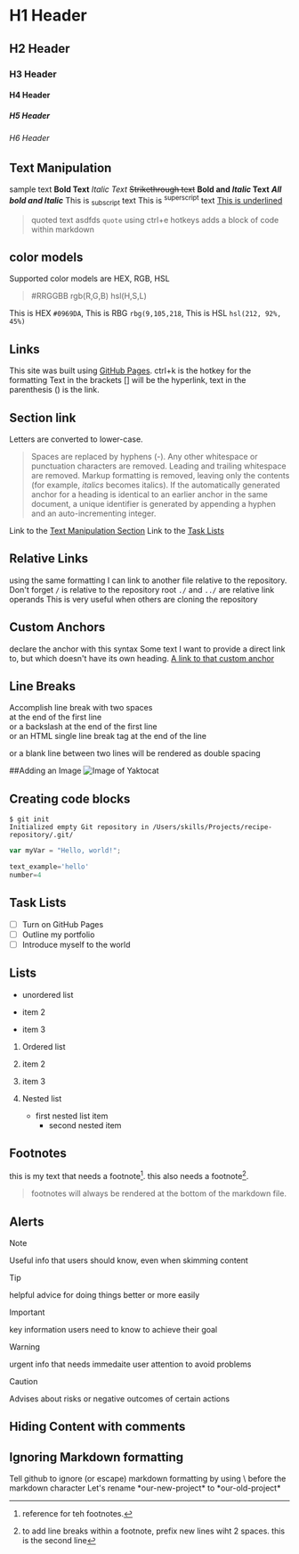 # H1 Header
## H2 Header
### H3 Header
#### H4 Header
##### H5 Header
###### H6 Header

## Text Manipulation
sample text
**Bold Text**
*Italic Text*
~~Strikethrough text~~
**Bold and _Italic_ Text**
***All bold and Italic***
This is <sub>subscript</sub> text
This is <sup>superscript</sup> text
<ins>This is underlined</ins>

> quoted text
asdfds `quote` using ctrl+e hotkeys adds a block of code within markdown
> 
## color models
Supported color models are HEX, RGB, HSL
> #RRGGBB
> rgb(R,G,B)
> hsl(H,S,L)

This is HEX `#0969DA`, This is RBG `rbg(9,105,218`, This is HSL `hsl(212, 92%, 45%)`

## Links
This site was built using [GitHub Pages](https://pages.github.com/).
ctrl+k is the hotkey for the formatting
Text in the brackets [] will be the hyperlink, text in the parenthesis () is the link.

## Section link

Letters are converted to lower-case.
> Spaces are replaced by hyphens (-). Any other whitespace or punctuation characters are removed.
> Leading and trailing whitespace are removed.
> Markup formatting is removed, leaving only the contents (for example, _italics_ becomes italics).
> If the automatically generated anchor for a heading is identical to an earlier anchor in the same document, a unique identifier is generated by appending a hyphen and an auto-incrementing integer.

Link to the [Text Manipulation Section](#text-manipulation)
Link to the [Task Lists](#task-lists)

## Relative Links
using the same formatting I can link to another file relative to the repository.
Don't forget `/` is relative to the repository root
`./` and `../` are relative link operands
This is very useful when others are cloning the repository

## Custom Anchors
declare the anchor with this syntax
<a name="my-custom-anchor-point"></a>
Some text I want to provide a direct link to, but which doesn't have its own heading.
[A link to that custom anchor](#my-custom-anchor-point)

## Line Breaks
Accomplish line break with two spaces  
at the end of the first line\
or a backslash at the end of the first line<br/>
or an HTML single line break tag at the end of the line

or a blank line between two lines will be rendered as double spacing

##Adding an Image
![Image of Yaktocat](https://octodex.github.com/images/yaktocat.png)

## Creating code blocks
```
$ git init
Initialized empty Git repository in /Users/skills/Projects/recipe-repository/.git/
```
``` javascript
var myVar = "Hello, world!";
```
``` python
text_example='hello'
number=4
```

## Task Lists
 - [ ] Turn on GitHub Pages
 - [ ] Outline my portfolio
 - [ ] Introduce myself to the world

## Lists
- unordered list
* item 2
+ item 3

1. Ordered list
2. item 2
3. item 3

1. Nested list
   - first nested list item
     - second nested item
## Footnotes
this is my text that needs a footnote[^1].
this also needs a footnote[^2].

[^1]: reference for teh footnotes.
[^2]: to add line breaks within a footnote, prefix new lines wiht 2 spaces.
  this is the second line
> footnotes will always be rendered at the bottom of the markdown file.

## Alerts
> [!NOTE]
> Useful info that users should know, even when skimming content

> [!TIP]
> helpful advice for doing things better or more easily

> [!IMPORTANT]
> key information users need to know to achieve their goal

> [!WARNING]
> urgent info that needs immedaite user attention to avoid problems

> [!CAUTION]
> Advises about risks or negative outcomes of certain actions
>

## Hiding Content with comments
<!-- this content will not appear in the rendered Markdown -->

## Ignoring Markdown formatting
Tell github to ignore (or escape) markdown formatting by using \ before the markdown character
Let's rename \*our-new-project\* to \*our-old-project\*
